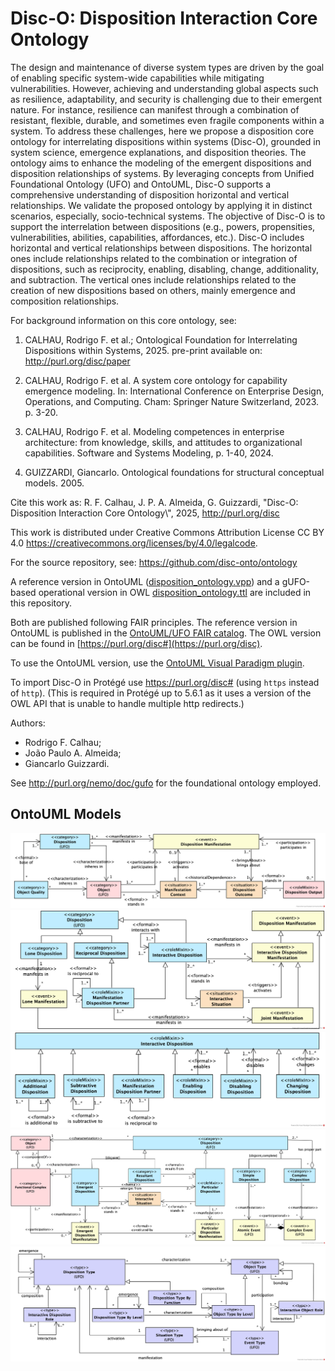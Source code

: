 
# Disc-O: Disposition Interaction Core Ontology


The design and maintenance of diverse system types are driven by the goal of enabling specific system-wide capabilities while mitigating vulnerabilities. However, achieving and understanding global aspects such as resilience, adaptability, and security is challenging due to their emergent nature. For instance, resilience can manifest through a combination of resistant, flexible, durable, and sometimes even fragile components within a system. To address these challenges, here we propose a disposition core ontology for interrelating dispositions within systems (Disc-O), grounded in system science, emergence explanations, and disposition theories. The ontology aims to enhance the modeling of the emergent dispositions and disposition relationships of systems. By leveraging concepts from Unified Foundational Ontology (UFO) and OntoUML, Disc-O supports a comprehensive understanding of disposition horizontal and vertical relationships. We validate the proposed ontology by applying it in distinct scenarios, especially, socio-technical systems. The objective of Disc-O is to support the interrelation between dispositions (e.g., powers, propensities, vulnerabilities, abilities, capabilities, affordances, etc.). Disc-O includes horizontal and vertical relationships between dispositions. The horizontal ones include relationships related to the combination or integration of dispositions, such as reciprocity, enabling, disabling, change, additionality, and subtraction. The vertical ones include relationships related to the creation of new dispositions based on others, mainly emergence and composition relationships. 


For background information on this core ontology, see:


1. CALHAU, Rodrigo F. et al.; Ontological Foundation for Interrelating Dispositions within Systems, 2025. pre-print available on: http://purl.org/disc/paper

2. CALHAU, Rodrigo F. et al. A system core ontology for capability emergence modeling. In: International Conference on Enterprise Design, Operations, and Computing. Cham: Springer Nature Switzerland, 2023. p. 3-20.

3. CALHAU, Rodrigo F. et al. Modeling competences in enterprise architecture: from knowledge, skills, and attitudes to organizational capabilities. Software and Systems Modeling, p. 1-40, 2024.

4. GUIZZARDI, Giancarlo. Ontological foundations for structural conceptual models. 2005.


Cite this work as: 
R. F. Calhau, J. P. A. Almeida, G. Guizzardi, "Disc-O: Disposition Interaction Core Ontology\\\", 2025, http://purl.org/disc

This work is distributed under Creative Commons Attribution License CC BY 4.0 <https://creativecommons.org/licenses/by/4.0/legalcode>.


For the source repository, see: <https://github.com/disc-onto/ontology>


A reference version in OntoUML ([disposition_ontology.vpp](./disc_ontology.vpp)) and a gUFO-based operational version in OWL [disposition_ontology.ttl](./disposition_ontology.ttl) are included in this repository. 

Both are published following FAIR principles. The reference version in OntoUML is published in the [OntoUML/UFO FAIR catalog](https://scs-ontouml.eemcs.utwente.nl/). The OWL version can be found in [https://purl.org/disc#](https://purl.org/disc). 

To use the OntoUML version, use the [OntoUML Visual Paradigm plugin](https://github.com/OntoUML/ontouml-vp-plugin).

To import Disc-O in Protégé use <https://purl.org/disc#> (using `https` instead of `http`). (This is required in Protégé up to 5.6.1 as it uses a version of the OWL API that is unable to handle multiple http redirects.)

Authors:

* Rodrigo F. Calhau;
* João Paulo A. Almeida;
* Giancarlo Guizzardi.

See <http://purl.org/nemo/doc/gufo> for the foundational ontology employed.


## OntoUML Models

<img src="./disposition.png" alt="Core Concepts Sub-Ontology" />

<img src="./disposition_interaction1.png" alt="Interactive Disposition Sub-Ontology" />

<img src="./disposition_interaction3.png" alt="Interactive Disposition  Sub-Ontology" />

<img src="./disposition_emergence.png" alt="Disposition Emergence Sub-Ontology" />

<img src="./disposition_type.png" alt="Disposition Type Sub-Ontology" />







